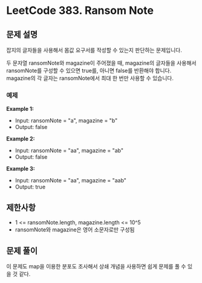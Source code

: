 # LeetCode 383. Ransom Note

## 문제 설명

잡지의 글자들을 사용해서 몸값 요구서를 작성할 수 있는지 판단하는 문제입니다.

두 문자열 ransomNote와 magazine이 주어졌을 때, magazine의 글자들을 사용해서 ransomNote를 구성할 수 있으면 true를, 아니면 false를 반환해야 합니다. magazine의 각 글자는 ransomNote에서 최대 한 번만 사용할 수 있습니다.

### 예제

**Example 1:**

- Input: ransomNote = "a", magazine = "b"
- Output: false

**Example 2:**

- Input: ransomNote = "aa", magazine = "ab"
- Output: false

**Example 3:**

- Input: ransomNote = "aa", magazine = "aab"
- Output: true

## 제한사항

- 1 <= ransomNote.length, magazine.length <= 10^5
- ransomNote와 magazine은 영어 소문자로만 구성됨

## 문제 풀이

이 문제도 map을 이용한 분포도 조사해서 상쇄 개념을 사용하면 쉽게 문제를 풀 수 있을 것 같다.
